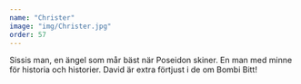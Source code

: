 ```yaml
---
name: "Christer"
image: "img/Christer.jpg"
order: 57
---
```

Sissis man, en ängel som mår bäst när Poseidon skiner. En man med minne för historia och historier. David är extra förtjust i de om Bombi Bitt!
